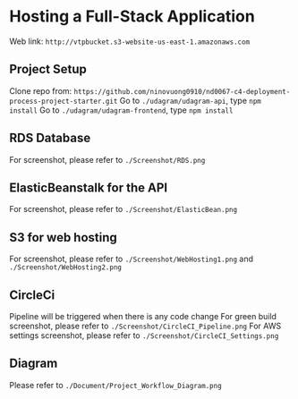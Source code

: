 # Hosting a Full-Stack Application
Web link: `http://vtpbucket.s3-website-us-east-1.amazonaws.com`

## Project Setup
Clone repo from: `https://github.com/ninovuong0910/nd0067-c4-deployment-process-project-starter.git`
Go to `./udagram/udagram-api`, type `npm install`
Go to `./udagram/udagram-frontend`, type `npm install`

## RDS Database
For screenshot, please refer to `./Screenshot/RDS.png`

## ElasticBeanstalk for the API
For screenshot, please refer to `./Screenshot/ElasticBean.png`

## S3 for web hosting
For screenshot, please refer to `./Screenshot/WebHosting1.png` and `./Screenshot/WebHosting2.png`

## CircleCi
Pipeline will be triggered when there is any code change
For green build screenshot, please refer to `./Screenshot/CircleCI_Pipeline.png`
For AWS settings screenshot, please refer to `./Screenshot/CircleCI_Settings.png`

## Diagram
Please refer to `./Document/Project_Workflow_Diagram.png`